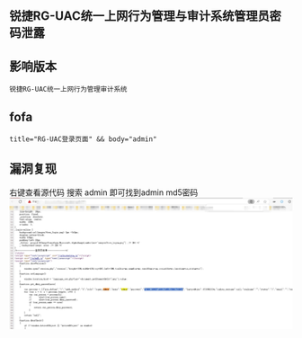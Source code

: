 ## 锐捷RG-UAC统一上网行为管理与审计系统管理员密码泄露

## 影响版本
```
锐捷RG-UAC统一上网行为管理审计系统
```

## fofa
```
title="RG-UAC登录页面" && body="admin"
```

## 漏洞复现
右键查看源代码 搜索 admin 即可找到admin md5密码
![](./assets/20231121190212.png)
